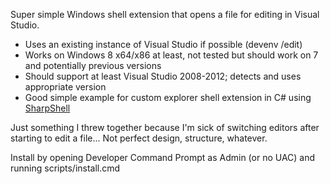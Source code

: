 ﻿Super simple Windows shell extension that opens a file for editing in Visual Studio.

* Uses an existing instance of Visual Studio if possible (devenv /edit)
* Works on Windows 8 x64/x86 at least, not tested but should work on 7 and potentially previous versions
* Should support at least Visual Studio 2008-2012; detects and uses appropriate version
* Good simple example for custom explorer shell extension in C# using [SharpShell](http://sharpshell.codeplex.com/)

Just something I threw together because I'm sick of switching editors after starting to edit a file...  Not perfect design, structure, whatever.

Install by opening Developer Command Prompt as Admin (or no UAC) and running scripts/install.cmd
